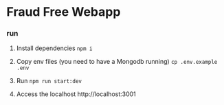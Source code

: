 # Fraud Free Webapp


### run

1. Install dependencies
`npm i`

2. Copy env files (you need to have a Mongodb running)
`cp .env.example .env` 

3. Run
`npm run start:dev`

4. Access the localhost
http://localhost:3001

